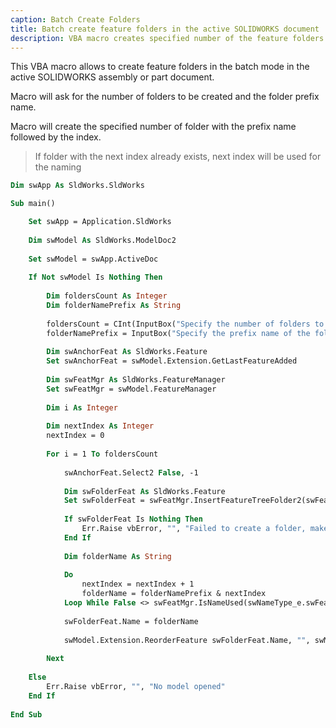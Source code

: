 ```yaml
---
caption: Batch Create Folders
title: Batch create feature folders in the active SOLIDWORKS document
description: VBA macro creates specified number of the feature folders with the specified prefix name in the active SOLIDWORKS part or assembly
---
```

This VBA macro allows to create feature folders in the batch mode in the active SOLIDWORKS assembly or part document.

Macro will ask for the number of folders to be created and the folder prefix name.

Macro will create the specified number of folder with the prefix name followed by the index.

> If folder with the next index already exists, next index will be used for the naming

~~~ vb
Dim swApp As SldWorks.SldWorks

Sub main()

    Set swApp = Application.SldWorks
    
    Dim swModel As SldWorks.ModelDoc2
    
    Set swModel = swApp.ActiveDoc
    
    If Not swModel Is Nothing Then
    
        Dim foldersCount As Integer
        Dim folderNamePrefix As String
        
        foldersCount = CInt(InputBox("Specify the number of folders to create", "Batch Folder Creator", "5"))
        folderNamePrefix = InputBox("Specify the prefix name of the folder", "Batch Folder Creator", "MyFolder")
        
        Dim swAnchorFeat As SldWorks.Feature
        Set swAnchorFeat = swModel.Extension.GetLastFeatureAdded
        
        Dim swFeatMgr As SldWorks.FeatureManager
        Set swFeatMgr = swModel.FeatureManager
        
        Dim i As Integer
        
        Dim nextIndex As Integer
        nextIndex = 0
        
        For i = 1 To foldersCount
            
            swAnchorFeat.Select2 False, -1
            
            Dim swFolderFeat As SldWorks.Feature
            Set swFolderFeat = swFeatMgr.InsertFeatureTreeFolder2(swFeatureTreeFolderType_e.swFeatureTreeFolder_EmptyBefore)
            
            If swFolderFeat Is Nothing Then
                Err.Raise vbError, "", "Failed to create a folder, make sure there there is at least one feature in the model"
            End If
            
            Dim folderName As String
            
            Do
                nextIndex = nextIndex + 1
                folderName = folderNamePrefix & nextIndex
            Loop While False <> swFeatMgr.IsNameUsed(swNameType_e.swFeatureName, folderName)
            
            swFolderFeat.Name = folderName
            
            swModel.Extension.ReorderFeature swFolderFeat.Name, "", swMoveLocation_e.swMoveToEnd
            
        Next
        
    Else
        Err.Raise vbError, "", "No model opened"
    End If
    
End Sub
~~~


